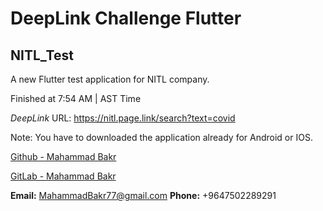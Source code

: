 # DeepLink Challenge Flutter
## NITL_Test

A new Flutter test application for NITL company.

Finished at 7:54 AM  |  AST Time

*DeepLink*
URL: https://nitl.page.link/search?text=covid

Note: You have to downloaded the application already for Android or IOS.


[Github - Mahammad Bakr](https://github.com/mahammadbakr)

[GitLab - Mahammad Bakr](https://gitlab.com/mahammadbakr77)

**Email:** MahammadBakr77@gmail.com
**Phone:** +9647502289291
